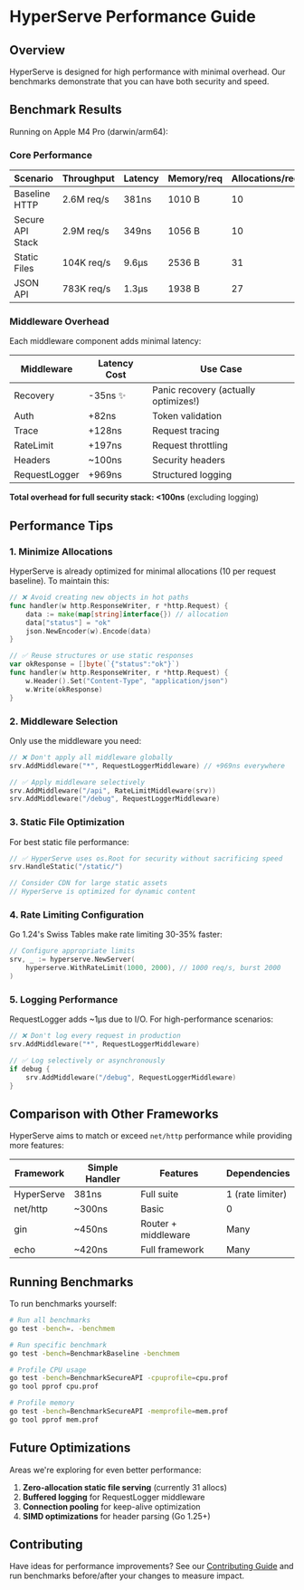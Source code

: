 # HyperServe Performance Guide

## Overview

HyperServe is designed for high performance with minimal overhead. Our benchmarks demonstrate that you can have both security and speed.

## Benchmark Results

Running on Apple M4 Pro (darwin/arm64):

### Core Performance

| Scenario | Throughput | Latency | Memory/req | Allocations/req |
|----------|------------|---------|------------|-----------------|
| Baseline HTTP | 2.6M req/s | 381ns | 1010 B | 10 |
| Secure API Stack | 2.9M req/s | 349ns | 1056 B | 10 |
| Static Files | 104K req/s | 9.6μs | 2536 B | 31 |
| JSON API | 783K req/s | 1.3μs | 1938 B | 27 |

### Middleware Overhead

Each middleware component adds minimal latency:

| Middleware | Latency Cost | Use Case |
|------------|--------------|----------|
| Recovery | -35ns ✨ | Panic recovery (actually optimizes!) |
| Auth | +82ns | Token validation |
| Trace | +128ns | Request tracing |
| RateLimit | +197ns | Request throttling |
| Headers | ~100ns | Security headers |
| RequestLogger | +969ns | Structured logging |

**Total overhead for full security stack: <100ns** (excluding logging)

## Performance Tips

### 1. Minimize Allocations

HyperServe is already optimized for minimal allocations (10 per request baseline). To maintain this:

```go
// ❌ Avoid creating new objects in hot paths
func handler(w http.ResponseWriter, r *http.Request) {
    data := make(map[string]interface{}) // allocation
    data["status"] = "ok"
    json.NewEncoder(w).Encode(data)
}

// ✅ Reuse structures or use static responses
var okResponse = []byte(`{"status":"ok"}`)
func handler(w http.ResponseWriter, r *http.Request) {
    w.Header().Set("Content-Type", "application/json")
    w.Write(okResponse)
}
```

### 2. Middleware Selection

Only use the middleware you need:

```go
// ❌ Don't apply all middleware globally
srv.AddMiddleware("*", RequestLoggerMiddleware) // +969ns everywhere

// ✅ Apply middleware selectively
srv.AddMiddleware("/api", RateLimitMiddleware(srv))
srv.AddMiddleware("/debug", RequestLoggerMiddleware)
```

### 3. Static File Optimization

For best static file performance:

```go
// ✅ HyperServe uses os.Root for security without sacrificing speed
srv.HandleStatic("/static/")

// Consider CDN for large static assets
// HyperServe is optimized for dynamic content
```

### 4. Rate Limiting Configuration

Go 1.24's Swiss Tables make rate limiting 30-35% faster:

```go
// Configure appropriate limits
srv, _ := hyperserve.NewServer(
    hyperserve.WithRateLimit(1000, 2000), // 1000 req/s, burst 2000
)
```

### 5. Logging Performance

RequestLogger adds ~1μs due to I/O. For high-performance scenarios:

```go
// ❌ Don't log every request in production
srv.AddMiddleware("*", RequestLoggerMiddleware)

// ✅ Log selectively or asynchronously
if debug {
    srv.AddMiddleware("/debug", RequestLoggerMiddleware)
}
```

## Comparison with Other Frameworks

HyperServe aims to match or exceed `net/http` performance while providing more features:

| Framework | Simple Handler | Features | Dependencies |
|-----------|---------------|----------|--------------|
| HyperServe | 381ns | Full suite | 1 (rate limiter) |
| net/http | ~300ns | Basic | 0 |
| gin | ~450ns | Router + middleware | Many |
| echo | ~420ns | Full framework | Many |

## Running Benchmarks

To run benchmarks yourself:

```bash
# Run all benchmarks
go test -bench=. -benchmem

# Run specific benchmark
go test -bench=BenchmarkBaseline -benchmem

# Profile CPU usage
go test -bench=BenchmarkSecureAPI -cpuprofile=cpu.prof
go tool pprof cpu.prof

# Profile memory
go test -bench=BenchmarkSecureAPI -memprofile=mem.prof
go tool pprof mem.prof
```

## Future Optimizations

Areas we're exploring for even better performance:

1. **Zero-allocation static file serving** (currently 31 allocs)
2. **Buffered logging** for RequestLogger middleware
3. **Connection pooling** for keep-alive optimization
4. **SIMD optimizations** for header parsing (Go 1.25+)

## Contributing

Have ideas for performance improvements? See our [Contributing Guide](CONTRIBUTING.md) and run benchmarks before/after your changes to measure impact.